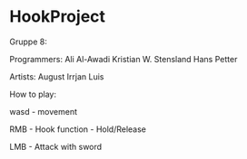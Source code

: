 # HookProject

Gruppe 8:

Programmers:
Ali Al-Awadi
Kristian W. Stensland
Hans Petter

Artists:
August
Irrjan
Luis


How to play:

wasd - movement

RMB - Hook function - Hold/Release

LMB - Attack with sword
